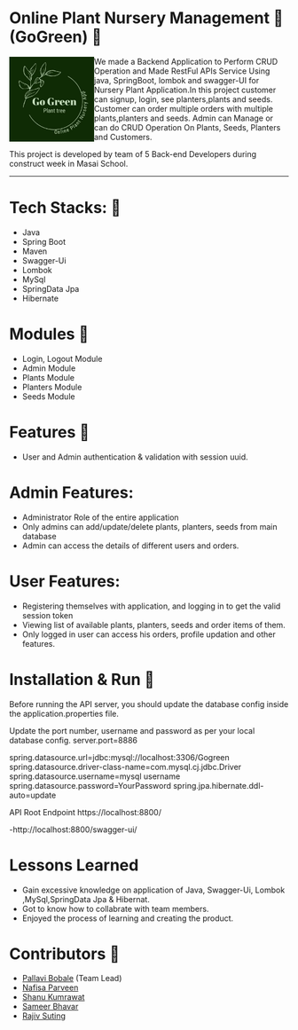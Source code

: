 #  Online Plant Nursery Management 🌱 (GoGreen) 🌱

<img align="left" alt="Coding" width="153" src="Image/logo.jpg">

We made a Backend Application to Perform CRUD Operation and Made RestFul APIs Service Using java, SpringBoot, lombok and swagger-UI for Nursery Plant Application.In this project customer can signup, login, see planters,plants and seeds. Customer can order multiple orders with multiple plants,planters and seeds. Admin can Manage or can do CRUD Operation On Plants, Seeds, Planters and Customers.

This project is developed by team of 5 Back-end Developers during construct week in Masai School.



___________________________________________________________________________________________________________________________________________________________

# Tech Stacks: 🌱

* Java
* Spring Boot
* Maven
* Swagger-Ui
* Lombok
* MySql
* SpringData Jpa
* Hibernate

# Modules 🌱

* Login, Logout Module
* Admin Module
* Plants Module
* Planters Module
* Seeds Module

# Features 🌱

* User and Admin authentication & validation with session uuid.

# Admin Features:

* Administrator Role of the entire application
* Only admins can add/update/delete plants, planters, seeds from main database
* Admin can access the details of different users and orders.

# User Features:

* Registering themselves with application, and logging in to get the valid session token
* Viewing list of available plants, planters, seeds and order items of them.
* Only logged in user can access his orders, profile updation and other features.



# Installation & Run 🌱

Before running the API server, you should update the database config inside the application.properties file.

Update the port number, username and password as per your local database config. server.port=8886

spring.datasource.url=jdbc:mysql://localhost:3306/Gogreen spring.datasource.driver-class-name=com.mysql.cj.jdbc.Driver spring.datasource.username=mysql username spring.datasource.password=YourPassword spring.jpa.hibernate.ddl-auto=update

API Root Endpoint https://localhost:8800/

-http://localhost:8800/swagger-ui/


# Lessons Learned
* Gain excessive knowledge on application of Java, Swagger-Ui, Lombok ,MySql,SpringData Jpa & Hibernat.
* Got to know how to collabrate with team members.
* Enjoyed the process of learning and creating the product.


# Contributors 🌱

* [Pallavi Bobale](https://github.com/Pallu27899) (Team Lead)
* [Nafisa Parveen](https://github.com/Nafisa1117)
* [Shanu Kumrawat](https://github.com/shanukumrawat)
* [Sameer Bhavar](https://github.com/sameerbhavar)
* [Rajiv Suting](https://github.com/rajivsuting)
